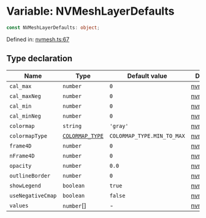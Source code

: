 # Variable: NVMeshLayerDefaults

```ts
const NVMeshLayerDefaults: object;
```

Defined in: [nvmesh.ts:67](https://github.com/thewtex/niivue/blob/main/packages/niivue/src/nvmesh.ts#L67)

## Type declaration

| Name                                           | Type                                                              | Default value              | Defined in                                                                                    |
| ---------------------------------------------- | ----------------------------------------------------------------- | -------------------------- | --------------------------------------------------------------------------------------------- |
| <a id="cal_max"></a> `cal_max`                 | `number`                                                          | `0`                        | [nvmesh.ts:74](https://github.com/thewtex/niivue/blob/main/packages/niivue/src/nvmesh.ts#L74) |
| <a id="cal_maxneg"></a> `cal_maxNeg`           | `number`                                                          | `0`                        | [nvmesh.ts:76](https://github.com/thewtex/niivue/blob/main/packages/niivue/src/nvmesh.ts#L76) |
| <a id="cal_min"></a> `cal_min`                 | `number`                                                          | `0`                        | [nvmesh.ts:73](https://github.com/thewtex/niivue/blob/main/packages/niivue/src/nvmesh.ts#L73) |
| <a id="cal_minneg"></a> `cal_minNeg`           | `number`                                                          | `0`                        | [nvmesh.ts:75](https://github.com/thewtex/niivue/blob/main/packages/niivue/src/nvmesh.ts#L75) |
| <a id="colormap"></a> `colormap`               | `string`                                                          | `'gray'`                   | [nvmesh.ts:68](https://github.com/thewtex/niivue/blob/main/packages/niivue/src/nvmesh.ts#L68) |
| <a id="colormaptype"></a> `colormapType`       | [`COLORMAP_TYPE`](../../nvdocument/enumerations/COLORMAP_TYPE.md) | `COLORMAP_TYPE.MIN_TO_MAX` | [nvmesh.ts:77](https://github.com/thewtex/niivue/blob/main/packages/niivue/src/nvmesh.ts#L77) |
| <a id="frame4d"></a> `frame4D`                 | `number`                                                          | `0`                        | [nvmesh.ts:71](https://github.com/thewtex/niivue/blob/main/packages/niivue/src/nvmesh.ts#L71) |
| <a id="nframe4d"></a> `nFrame4D`               | `number`                                                          | `0`                        | [nvmesh.ts:70](https://github.com/thewtex/niivue/blob/main/packages/niivue/src/nvmesh.ts#L70) |
| <a id="opacity"></a> `opacity`                 | `number`                                                          | `0.0`                      | [nvmesh.ts:69](https://github.com/thewtex/niivue/blob/main/packages/niivue/src/nvmesh.ts#L69) |
| <a id="outlineborder"></a> `outlineBorder`     | `number`                                                          | `0`                        | [nvmesh.ts:72](https://github.com/thewtex/niivue/blob/main/packages/niivue/src/nvmesh.ts#L72) |
| <a id="showlegend"></a> `showLegend`           | `boolean`                                                         | `true`                     | [nvmesh.ts:80](https://github.com/thewtex/niivue/blob/main/packages/niivue/src/nvmesh.ts#L80) |
| <a id="usenegativecmap"></a> `useNegativeCmap` | `boolean`                                                         | `false`                    | [nvmesh.ts:79](https://github.com/thewtex/niivue/blob/main/packages/niivue/src/nvmesh.ts#L79) |
| <a id="values"></a> `values`                   | `number`[]                                                        | -                          | [nvmesh.ts:78](https://github.com/thewtex/niivue/blob/main/packages/niivue/src/nvmesh.ts#L78) |
